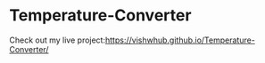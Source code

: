 # Temperature-Converter

Check out my live project:https://vishwhub.github.io/Temperature-Converter/ 
